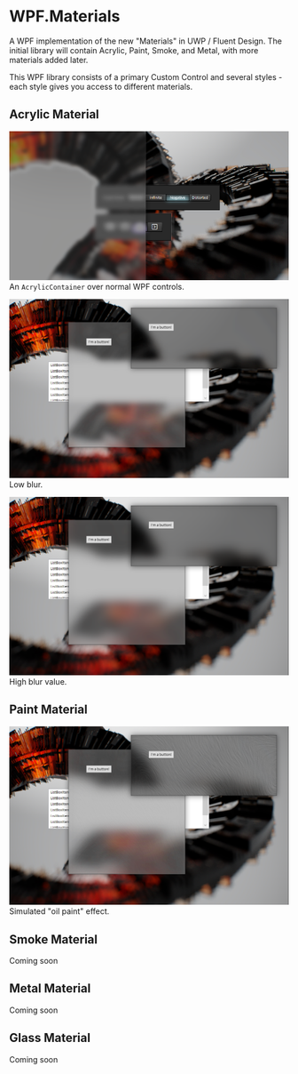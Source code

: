 # WPF.Materials
A WPF implementation of the new "Materials" in UWP / Fluent Design. The initial library will contain Acrylic, Paint, Smoke, and Metal, with more materials added later.

This WPF library consists of a primary Custom Control and several styles - each style gives you access to different materials.

## Acrylic Material
![](Acrylic-001.png)
An `AcrylicContainer` over normal WPF controls.

![](Acrylic-003.png)
Low blur.

![](Acrylic-002.png)
High blur value.

## Paint Material
![](Acrylic-004.png)
Simulated "oil paint" effect.

## Smoke Material
Coming soon

## Metal Material
Coming soon

## Glass Material
Coming soon
